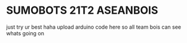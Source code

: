# SUMOBOTS 21T2 ASEANBOIS

just try ur best haha upload arduino code here so all team bois can see whats going on 

